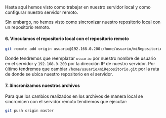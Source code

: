 Hasta aquí hemos visto como trabajar en nuestro servidor local y como configurar nuestro servidor remoto. 

Sin embargo, no hemos visto como sincronizar nuestro repositorio local con un repositorio remoto. 


#### 6. Vinculamos el repositorio local con el repositorio remoto
```bash
git remote add origin usuario@192.168.0.200:/home/usuario/miRepositorio.git
```
Donde tendremos que reemplazar `usuario` por nuestro nombre de usuario en el servidor y `192.168.0.200` por la dirección IP de nuestro servidor. Por último tendremos que cambiar `/home/usuario/miRepositorio.git` por la ruta de donde se ubica nuestro repositorio en el servidor.



#### 7. Sincronizamos nuestros archivos
Para que los cambios realizados en los archivos de manera local se sincronicen con el servidor remoto tendremos que ejecutar: 

```bash
git push origin master
```